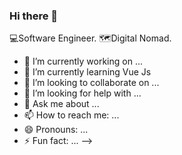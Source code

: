 ### Hi there 👋

💻Software Engineer. 🗺️Digital Nomad.

- 🔭 I’m currently working on ...
- 🌱 I’m currently learning  Vue Js 
- 👯 I’m looking to collaborate on ...
- 🤔 I’m looking for help with ...
- 💬 Ask me about ...
- 📫 How to reach me: ...
- 😄 Pronouns: ...
- ⚡ Fun fact: ...
-->
